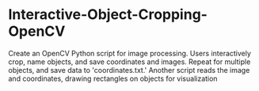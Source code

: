 # Interactive-Object-Cropping-OpenCV
Create an OpenCV Python script for image processing. Users interactively crop, name objects, and save coordinates and images. Repeat for multiple objects, and save data to 'coordinates.txt.' Another script reads the image and coordinates, drawing rectangles on objects for visualization
